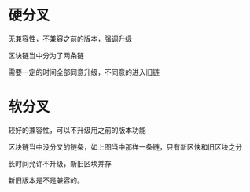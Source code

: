 # 硬分叉

无兼容性，不兼容之前的版本，强调升级

区块链当中分为了两条链


需要一定的时间全部同意升级，不同意的进入旧链

# 软分叉

较好的兼容性，可以不升级用之前的版本功能

区块链当中没分叉的链条，如上图当中那样一条链，只有新区快和旧区块之分

长时间允许不升级，新旧区块并存


新旧版本是不是兼容的。
